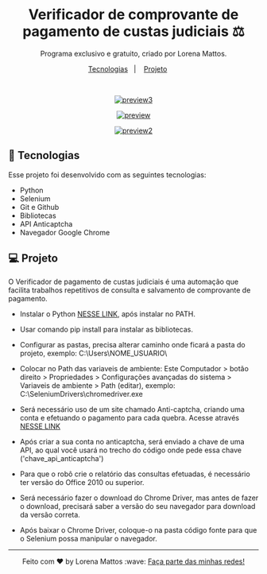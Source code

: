 <h1 align="center"> Verificador de comprovante de pagamento de custas judiciais ⚖ </h1>

<p align="center">
Programa exclusivo e gratuito, criado por Lorena Mattos. <br/>
</p>

<p align="center">
  <a href="#-tecnologias">Tecnologias</a>&nbsp;&nbsp;&nbsp;|&nbsp;&nbsp;&nbsp;
  <a href="#-projeto">Projeto</a>&nbsp;&nbsp;&nbsp;&nbsp;&nbsp;&nbsp;
</p>

<br>

<p align="center">
  <a href="https://ibb.co/Fsxdh1L"><img src="https://i.ibb.co/3frPTb9/preview3.jpg" alt="preview3" border="0"></a>
</p>

<p align="center">
  <a href="https://imgbb.com/"><img src="https://i.ibb.co/X27fc3J/preview.jpg" alt="preview" border="0"></a>
</p>

<p align="center">
  <a href="https://ibb.co/frmvFdW"><img src="https://i.ibb.co/bNpJm5V/preview2.jpg" alt="preview2" border="0"></a>
</p>

## 🚀 Tecnologias

Esse projeto foi desenvolvido com as seguintes tecnologias:

- Python
- Selenium
- Git e Github
- Bibliotecas
- API Anticaptcha
- Navegador Google Chrome

## 💻 Projeto

O Verificador de pagamento de custas judiciais é uma automação que facilita trabalhos repetitivos de consulta e salvamento de comprovante de pagamento.

- Instalar o Python [NESSE LINK](https://www.python.org/downloads/), após instalar no PATH.

- Usar comando pip install para instalar as bibliotecas.

- Configurar as pastas, precisa alterar caminho onde ficará a pasta do projeto, exemplo: C:\Users\NOME_USUARIO\

- Colocar no Path das variaveis de ambiente: Este Computador > botão direito > Propriedades > Configurações avançadas do sistema > Variaveis de ambiente > Path (editar), exemplo:  C:\SeleniumDrivers\chromedriver.exe

- Será necessário uso de um site chamado Anti-captcha, criando uma conta e efetuando o pagamento para cada quebra. Acesse através [NESSE LINK](https://anti-captcha.com/pt)

- Após criar a sua conta no anticaptcha, será enviado a chave de uma API, ao qual você usará no trecho do código onde pede essa chave ('chave_api_anticaptcha')

- Para que o robô crie o relatório das consultas efetuadas, é necessário ter versão do Office 2010 ou superior.

- Será necessário fazer o download do Chrome Driver, mas antes de fazer o download, precisará saber a versão do seu navegador para download da versão correta.

- Após baixar o Chrome Driver, coloque-o na pasta código fonte para que o Selenium possa manipular o navegador.


---
<p align="center">
Feito com ♥ by Lorena Mattos :wave:
<a href="https://lorena-mattos.github.io/links-da-lorena/">Faça parte das minhas redes!</a>
</p> 

